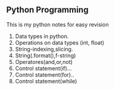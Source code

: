 ## Python Programming
This is my python notes for easy revision
1. Data types in python.
2. Operations on data types (int, float)
3. String-indexing,slicing.
4. String(.format(),f-string)
5. Operatores(and,or,not)
6. Control statement(if)...
7. Control statement(for)..
8. Control statement(while)

